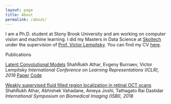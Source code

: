 ```yaml
---
layout: page
title: About
permalink: /about/
---
```


I am a Ph.D. student at Stony Brook University and am working on computer vision and machine learning. I did my Masters in Data Science at [Skoltech](https://http://www.skoltech.ru/en) under the supervision of [Prof. Victor Lempitsky](http://faculty.skoltech.ru/people/victorlempitsky). You can find my CV [here](/assets/CV.pdf).


Publications

[Latent Convolutional Models](http://shahrukhathar.github.io/2018/06/06/LCM.html)
ShahRukh Athar, Evgeny Burnaev, Victor Lempitsky
*International Conference on Learning Representations (ICLR), 2019*
[Paper](https://openreview.net/pdf?id=HJGciiR5Y7) [Code](https://github.com/srxdev0619/Latent_Convolutional_Models)


[Weakly supervised fluid filled region localization in retinal OCT scans](https://ieeexplore.ieee.org/abstract/document/8363849)
ShahRukh Athar, Abhishek Vahadane, Ameya Joshi, Tathagato Rai Dastidar
*International Symposium on Biomedical Imaging (ISBI), 2018*
